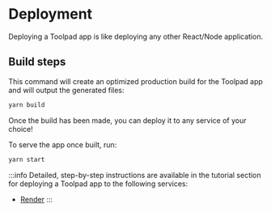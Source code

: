 # Deployment

<p class="description">Deploying a Toolpad app is like deploying any other React/Node application.</p>

## Build steps

This command will create an optimized production build for the Toolpad app and will output the generated files:

```sh
yarn build
```

Once the build has been made, you can deploy it to any service of your choice!

To serve the app once built, run:

```sh
yarn start
```

:::info
Detailed, step-by-step instructions are available in the tutorial section for deploying a Toolpad app to the following services:

- [Render](/toolpad/tutorials/render-deploy/)
  :::

